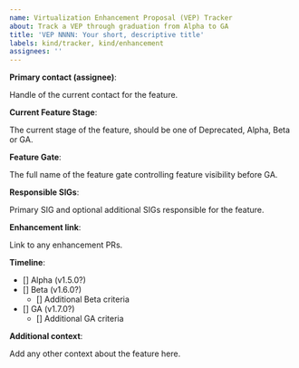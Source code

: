 ```yaml
---
name: Virtualization Enhancement Proposal (VEP) Tracker
about: Track a VEP through graduation from Alpha to GA
title: 'VEP NNNN: Your short, descriptive title'
labels: kind/tracker, kind/enhancement
assignees: ''
---
```

<!-- Please refer to https://github.com/kubevirt/community/blob/main/design-proposals/feature-lifecycle.md 
-->

**Primary contact (assignee)**:

Handle of the current contact for the feature.

**Current Feature Stage**:

The current stage of the feature, should be one of Deprecated, Alpha, Beta or GA.

**Feature Gate**:

The full name of the feature gate controlling feature visibility before GA.

**Responsible SIGs**:

Primary SIG and optional additional SIGs responsible for the feature.

**Enhancement link**:

Link to any enhancement PRs.

**Timeline**:

<!-- See https://github.com/kubevirt/community/blob/main/design-proposals/feature-lifecycle.md#releases for more context, please include links to relevant PRs
-->

* [] Alpha (v1.5.0?)
* [] Beta (v1.6.0?)
  * [] Additional Beta criteria
* [] GA (v1.7.0?)
  * [] Additional GA criteria

**Additional context**:

Add any other context about the feature here.